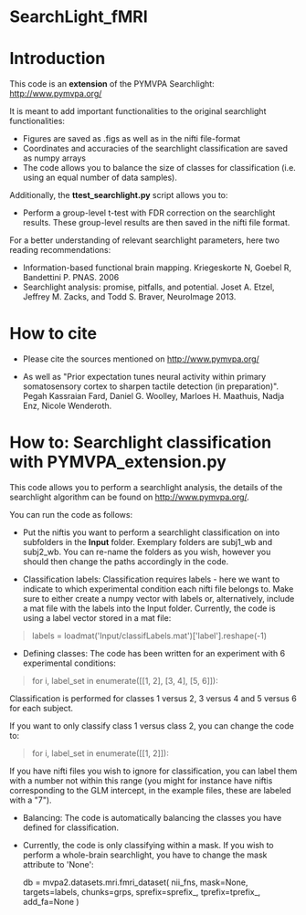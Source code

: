 # SearchLight_fMRI

# **Introduction**

This code is an **extension** of the PYMVPA Searchlight: http://www.pymvpa.org/

It is meant to add important functionalities to the original searchlight functionalities:

- Figures are saved as .figs as well as in the nifti file-format
- Coordinates and accuracies of the searchlight classification are saved as numpy arrays 
- The code allows you to balance the size of classes for classification (i.e. using an equal number of data samples). 

Additionally, the **ttest_searchlight.py** script allows you to:

- Perform a group-level t-test with FDR correction on the searchlight results. These group-level results are then saved in the nifti file format.

For a better understanding of relevant searchlight parameters, here two reading recommendations:

- Information-based functional brain mapping. Kriegeskorte N, Goebel R, Bandettini P. PNAS. 2006
- Searchlight analysis: promise, pitfalls, and potential.
Joset A. Etzel, Jeffrey M. Zacks, and Todd S. Braver, NeuroImage 2013.

# **How to cite**

- Please cite the sources mentioned on http://www.pymvpa.org/ 

- As well as "Prior expectation tunes neural activity within primary somatosensory cortex to sharpen tactile detection (in preparation)".
Pegah Kassraian Fard, Daniel G. Woolley, Marloes H. Maathuis, Nadja Enz, Nicole Wenderoth.

# **How to: Searchlight classification with PYMVPA_extension.py**

This code allows you to perform a searchlight analysis, the details of the searchlight algorithm can be found on 
http://www.pymvpa.org/. 

You can run the code as follows:

- Put the niftis you want to perform a searchlight classification on into subfolders in the **Input** folder. Exemplary folders are subj1_wb and subj2_wb. You can re-name the folders as you wish, however you should then change the paths accordingly in the code.

- Classification labels: Classification requires labels - here we want to indicate to which experimental condition each nifti file belongs to. Make sure to either create a numpy vector with labels or, alternatively, include a mat file with the labels into the Input folder. Currently, the code is using a label vector stored in a mat file: 
> labels = loadmat('Input/classifLabels.mat')['label'].reshape(-1)

- Defining classes: The code has been written for an experiment with 6 experimental conditions:
> for i, label_set in enumerate([[1, 2], [3, 4], [5, 6]]):

Classification is performed for classes 1 versus 2, 3 versus 4 and 5 versus 6 for each subject.

If you want to only classify class 1 versus class 2, you can change the code to:

> for i, label_set in enumerate([[1, 2]]):

If you have nifti files you wish to ignore for classification, you can label them with a number not within this range 
(you might for instance have niftis corresponding to the GLM intercept, in the example files, these are labeled with a "7").

- Balancing: The code is automatically balancing the classes you have defined for classification.

- Currently, the code is only classifying within a mask. If you wish to perform a whole-brain searchlight, you have to
change the mask attribute to 'None':

  db = mvpa2.datasets.mri.fmri_dataset(
        nii_fns, mask=None, targets=labels, chunks=grps, sprefix=sprefix_, tprefix=tprefix_,
        add_fa=None
    )






